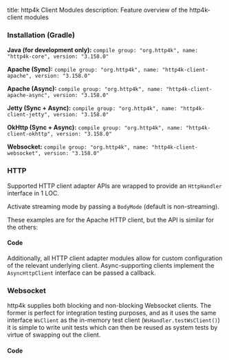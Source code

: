 title: http4k Client Modules
description: Feature overview of the http4k-client modules

### Installation (Gradle)
**Java (for development only):** ```compile group: "org.http4k", name: "http4k-core", version: "3.158.0"```

**Apache (Sync):** ```compile group: "org.http4k", name: "http4k-client-apache", version: "3.158.0"```

**Apache (Async):** ```compile group: "org.http4k", name: "http4k-client-apache-async", version: "3.158.0"```

**Jetty (Sync + Async):** ```compile group: "org.http4k", name: "http4k-client-jetty", version: "3.158.0"```

**OkHttp (Sync + Async):** ```compile group: "org.http4k", name: "http4k-client-okhttp", version: "3.158.0"```

**Websocket:** ```compile group: "org.http4k", name: "http4k-client-websocket", version: "3.158.0"```

### HTTP
Supported HTTP client adapter APIs are wrapped to provide an `HttpHandler` interface in 1 LOC.

Activate streaming mode by passing a `BodyMode` (default is non-streaming).

These examples are for the Apache HTTP client, but the API is similar for the others:

#### Code [<img class="octocat"/>](https://github.com/http4k/http4k/blob/master/src/docs/guide/modules/clients/example_http.kt)
<script src="https://gist-it.appspot.com/https://github.com/http4k/http4k/blob/master/src/docs/guide/modules/clients/example_http.kt"></script>

Additionally, all HTTP client adapter modules allow for custom configuration of the relevant underlying client. Async-supporting clients implement the `AsyncHttpClient` interface can be passed a callback.

### Websocket
http4k supplies both blocking and non-blocking Websocket clients. The former is perfect for integration testing purposes, and as it uses the same interface `WsClient` as the in-memory test client (`WsHandler.testWsClient()`) it is simple to write unit tests which can then be reused as system tests by virtue of swapping out the client.

#### Code [<img class="octocat"/>](https://github.com/http4k/http4k/blob/master/src/docs/guide/modules/clients/example_websocket.kt)
<script src="https://gist-it.appspot.com/https://github.com/http4k/http4k/blob/master/src/docs/guide/modules/clients/example_websocket.kt"></script>
